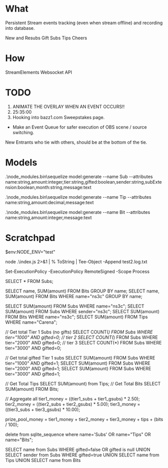 What
====

Persistent Stream events tracking (even when stream offline) and
recording into database.

New and Resubs
Gift Subs
Tips
Cheers

How
===

StreamElements Websocket API

TODO
====

1) ANIMATE THE OVERLAY WHEN AN EVENT OCCURS!!
2) 25:35:00
3) Hooking into bazz1.com Sweepstakes page.

- Make an Event Queue for safer execution of OBS scene / source switching.

New Entrants who tie with others, should be at the bottom of the tie.

Models
======

.\node_modules\.bin\sequelize model:generate --name Sub --attributes name:string,amount:integer,tier:string,gifted:boolean,sender:string,subExtension:boolean,month:string,message:text

.\node_modules\.bin\sequelize model:generate --name Tip --attributes name:string,amount:decimal,message:text

 .\node_modules\.bin\sequelize model:generate --name Bit --attributes name:string,amount:integer,message:text

Scratchpad
==========

$env:NODE_ENV="test"

node .\index.js 2>&1 | % ToString | Tee-Object -Append test2.log.txt

Set-ExecutionPolicy -ExecutionPolicy RemoteSigned -Scope Process

SELECT * FROM Subs;

SELECT name, SUM(amount) FROM Bits GROUP BY name;
SELECT name, SUM(amount) FROM Bits WHERE name="ns3c" GROUP BY name;

SELECT SUM(amount) FROM Subs WHERE name="ns3c";
SELECT SUM(amount) FROM Subs WHERE sender="ns3c";
SELECT SUM(amount) FROM Bits WHERE name="ns3c";
SELECT SUM(amount) FROM Tips WHERE name="Carena";

// Get total Tier 1 Subs (no gifts)
SELECT COUNT(*) FROM Subs WHERE tier="1000" AND gifted=0;
// tier 2
SELECT COUNT(*) FROM Subs WHERE tier="2000" AND gifted=0;
// tier 3
SELECT COUNT(*) FROM Subs WHERE tier="3000" AND gifted=0;

// Get total gifted Tier 1 subs
SELECT SUM(amount) FROM Subs WHERE tier="1000" AND gifted=1;
SELECT SUM(amount) FROM Subs WHERE tier="2000" AND gifted=1;
SELECT SUM(amount) FROM Subs WHERE tier="3000" AND gifted=1;

// Get Total Tips
SELECT SUM(amount) from Tips;
// Get Total Bits
SELECT SUM(amount) FROM Bits;


// Aggregate all
tier1_money = ((tier1_subs + tier1_gsubs) * 2.50);
tier2_money = ((tier2_subs + tier2_gsubs) * 5.00);
tier3_money = ((tier3_subs + tier3_gsubs) * 10.00);

prize_pool_money = tier1_money + tier2_money + tier3_money + tips + (bits / 100);

delete from sqlite_sequence where name='Subs' OR name="Tips" OR name="Bits";

SELECT name from Subs WHERE gifted=false OR gifted is null UNION SELECT sender from Subs WHERE gifted=true UNION SELECT name from Tips UNION SELECT name from Bits